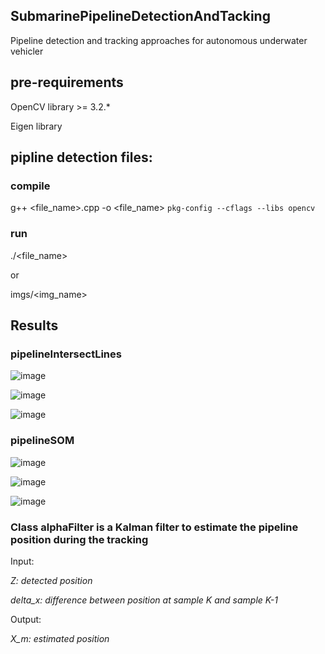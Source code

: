 ## SubmarinePipelineDetectionAndTacking

Pipeline detection and tracking approaches for autonomous underwater vehicler


## pre-requirements

OpenCV library >= 3.2.*

Eigen library


## pipline detection files:

### compile

g++ <file_name>.cpp -o <file_name>  `pkg-config --cflags --libs opencv`

### run

./<file_name> 

or

imgs/<img_name>

## Results

### pipelineIntersectLines

![image](https://user-images.githubusercontent.com/94979970/189586375-6b8745e2-19e9-4d7b-a1eb-ad85b11cad86.png)

![image](https://user-images.githubusercontent.com/94979970/189586422-fb0211bf-f762-484c-a5cf-28bfece9e874.png)

![image](https://user-images.githubusercontent.com/94979970/189586446-cbe79f57-f0c4-429c-8619-891ca98a09f2.png)

### pipelineSOM

![image](https://user-images.githubusercontent.com/94979970/189586515-58fa8520-3a70-4521-9049-6216e83d0b13.png)

![image](https://user-images.githubusercontent.com/94979970/189586542-26850301-ee42-4f2e-8d50-6f20b0ff592b.png)

![image](https://user-images.githubusercontent.com/94979970/189586569-ce3abfed-1913-4599-ba90-16d46aaa764b.png)



### Class alphaFilter is a Kalman filter to estimate the pipeline position during the tracking 
Input: 

*Z: detected position*

*delta_x: difference between position at sample K and sample K-1*

Output:

*X_m: estimated position*

